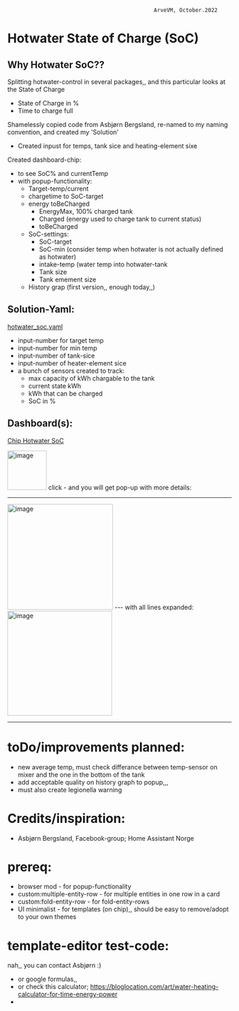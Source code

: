                                                   ArveVM, October.2022
# Hotwater State of Charge (SoC)


## Why Hotwater SoC??  
Splitting hotwater-control in several packages,, and this particular looks at the State of Charge
- State of Charge in %
- Time to charge full


Shamelessly copied code from Asbjørn Bergsland, re-named to my naming convention, and created my 'Solution'
- Created inpust for temps, tank sice and heating-element sixe

Created dashboard-chip:
- to see SoC% and currentTemp
- with popup-functionality:
  - Target-temp/current
  - chargetime to SoC-target
  - energy toBeCharged 
    - EnergyMax, 100% charged tank
    - Charged (energy used to charge tank to current status) 
    - toBeCharged 
  - SoC-settings:
    - SoC-target
    - SoC-min (consider temp when hotwater is not actually defined as hotwater)
    - intake-temp (water temp into hotwater-tank
    - Tank size
    - Tank emement size  
  - History grap  (first version,, enough today,,)


## Solution-Yaml:
[hotwater_soc.yaml](hotwater_soc.yaml)
- input-number for target temp 
- input-number for min temp
- input-number of tank-sice
- input-number of heater-element sice
- a bunch of sensors created to track: 
  - max capacity of kWh chargable to the tank
  - current state kWh
  - kWh that can be charged
  - SoC in %






## Dashboard(s):
[Chip Hotwater SoC](https://github.com/ArveVM/HomeAssistantConfig4/blob/master/avm_yaml/dashboard/cards/chip_hotwater_soc.yaml)

<img width="88" alt="image" src="https://user-images.githubusercontent.com/96014323/193773226-887a50c5-87e2-4641-93d8-b29f8be2b8e9.png">
click - and you will get pop-up with more details:

---
<img width="237" alt="image" src="https://user-images.githubusercontent.com/96014323/194163431-6e819073-f961-4de4-abe7-53352f2ce04c.png">
---
with all lines expanded:
<img width="235" alt="image" src="https://user-images.githubusercontent.com/96014323/195613384-1c3a8885-a3bc-406f-8072-02e1f058e487.png">

---


# toDo/improvements planned:
- new average temp, must check differance between temp-sensor on mixer and the one in the bottom of the tank
- add acceptable quality on history graph to popup,,,
- must also create legionella warning


# Credits/inspiration:
- Asbjørn Bergsland, Facebook-group; Home Assistant Norge
 

# prereq:
- browser mod - for popup-functionality
- custom:multiple-entity-row - for multiple entities in one row in a card
- custom:fold-entity-row     - for fold-entity-rows
- UI minimalist - for templates (on chip),, should be easy to remove/adopt to your own themes

# template-editor test-code:
nah,,
you can contact Asbjørn  :)
- or google formulas,,
- or check this calculator; https://bloglocation.com/art/water-heating-calculator-for-time-energy-power
- 
